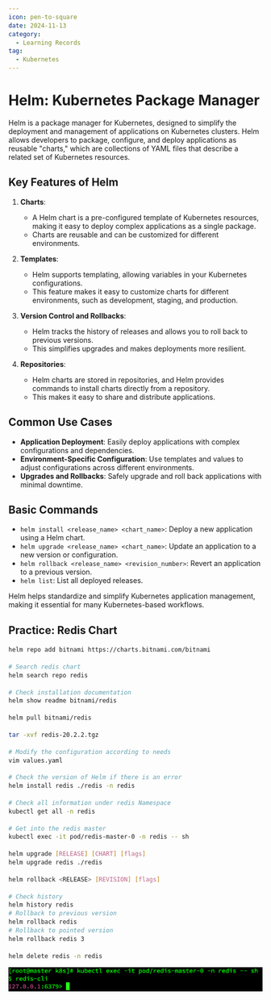 ```yaml
---
icon: pen-to-square
date: 2024-11-13
category:
  - Learning Records
tag:
  - Kubernetes
---
```


# Helm: Kubernetes Package Manager

Helm is a package manager for Kubernetes, designed to simplify the deployment and management of applications on Kubernetes clusters. Helm allows developers to package, configure, and deploy applications as reusable "charts," which are collections of YAML files that describe a related set of Kubernetes resources.

## Key Features of Helm

1. **Charts**:
    - A Helm chart is a pre-configured template of Kubernetes resources, making it easy to deploy complex applications as a single package.
    - Charts are reusable and can be customized for different environments.

2. **Templates**:
    - Helm supports templating, allowing variables in your Kubernetes configurations.
    - This feature makes it easy to customize charts for different environments, such as development, staging, and production.

3. **Version Control and Rollbacks**:
    - Helm tracks the history of releases and allows you to roll back to previous versions.
    - This simplifies upgrades and makes deployments more resilient.

4. **Repositories**:
    - Helm charts are stored in repositories, and Helm provides commands to install charts directly from a repository.
    - This makes it easy to share and distribute applications.

## Common Use Cases

- **Application Deployment**: Easily deploy applications with complex configurations and dependencies.
- **Environment-Specific Configuration**: Use templates and values to adjust configurations across different environments.
- **Upgrades and Rollbacks**: Safely upgrade and roll back applications with minimal downtime.

## Basic Commands

- `helm install <release_name> <chart_name>`: Deploy a new application using a Helm chart.
- `helm upgrade <release_name> <chart_name>`: Update an application to a new version or configuration.
- `helm rollback <release_name> <revision_number>`: Revert an application to a previous version.
- `helm list`: List all deployed releases.

Helm helps standardize and simplify Kubernetes application management, making it essential for many Kubernetes-based workflows.


## Practice: Redis Chart
```bash
helm repo add bitnami https://charts.bitnami.com/bitnami

# Search redis chart
helm search repo redis

# Check installation documentation
helm show readme bitnami/redis

helm pull bitnami/redis

tar -xvf redis-20.2.2.tgz

# Modify the configuration according to needs
vim values.yaml

# Check the version of Helm if there is an error
helm install redis ./redis -n redis

# Check all information under redis Namespace
kubectl get all -n redis

# Get into the redis master 
kubectl exec -it pod/redis-master-0 -n redis -- sh

helm upgrade [RELEASE] [CHART] [flags]
helm upgrade redis ./redis

helm rollback <RELEASE> [REVISION] [flags]

# Check history
helm history redis
# Rollback to previous version
helm rollback redis
# Rollback to pointed version
helm rollback redis 3

helm delete redis -n redis
```
![RedisCli.png](../../../.vuepress/public/assets/images/RedisCli.png)




